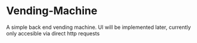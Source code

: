 # Vending-Machine

A simple back end vending machine. UI will be implemented later, currently only accesible via direct http requests
